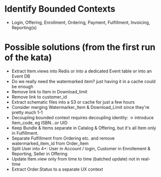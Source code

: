 
# Identify Bounded Contexts

- Login, Offering, Enrollment, Ordering, Payment, Fulfillment, Invoicing, Reporting(s)

# Possible solutions (from the first run of the kata)

- Extract Item.views into Redis or into a dedicated Event table or into an Event DB
- Do we really need the watermarked item? just having it in a cache could be enough
- Remove link to Item in Download_limit
- Remove link to customer_id
- Extract schematic files into a S3 or cache for just a few hours
- Consider merging Watermarker_Item & Download_Limit since they're pretty much 1-1
- Decoupling bounded context requires decoupling identity: -> introduce Item_code, eg ISBN...or UID
- Keep Bundle & Items separate in Catalog & Offering, but it's all Item only in Fulfillment.
- Separate Fulfillment from Ordering etc. and remove watermarked_item_id from Order_Item
- Split User into 4+: User in Account / login, Customer in Enrollement & Reporting, Seller in Offering
- Update Item.view only from time to time (batched update) not in real-time 
- Extract Order.Status to a separate UX context 
